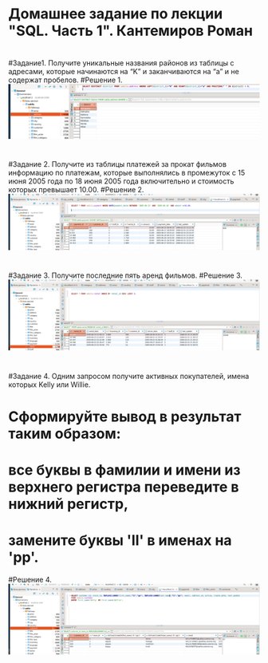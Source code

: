 # Домашнее задание по лекции "SQL. Часть 1". Кантемиров Роман
#
#Задание1. Получите уникальные названия районов из таблицы с адресами, которые начинаются на “K” и заканчиваются на “a” и не содержат пробелов.
#Решение 1.
![z11.png](https://github.com/kantemirovrs/SQLpart1/blob/main/img/z11.png)
#
#Задание 2. Получите из таблицы платежей за прокат фильмов информацию по платежам, которые выполнялись в промежуток с 15 июня 2005 года по 18 июня 2005 года включительно и стоимость которых превышает 10.00.
#Решение 2.
![z21.png](https://github.com/kantemirovrs/SQLpart1/blob/main/img/z21.png)
#
#Задание 3. Получите последние пять аренд фильмов.
#Решение 3.
![z31.png](https://github.com/kantemirovrs/SQLpart1/blob/main/img/z31.png)
#
#Задание 4. Одним запросом получите активных покупателей, имена которых Kelly или Willie.
# Сформируйте вывод в результат таким образом:
#    все буквы в фамилии и имени из верхнего регистра переведите в нижний регистр,
#    замените буквы 'll' в именах на 'pp'.
#Решение 4.
![z41.png](https://github.com/kantemirovrs/SQLpart1/blob/main/img/z41.png)


